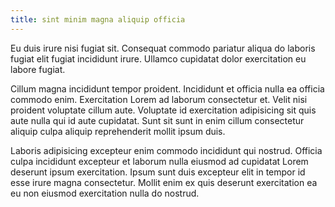 ```yaml
---
title: sint minim magna aliquip officia
---
```


Eu duis irure nisi fugiat sit. Consequat commodo pariatur aliqua do laboris fugiat elit fugiat incididunt irure. Ullamco cupidatat dolor exercitation eu labore fugiat.

Cillum magna incididunt tempor proident. Incididunt et officia nulla ea officia commodo enim. Exercitation Lorem ad laborum consectetur et. Velit nisi proident voluptate cillum aute. Voluptate id exercitation adipisicing sit quis aute nulla qui id aute cupidatat. Sunt sit sunt in enim cillum consectetur aliquip culpa aliquip reprehenderit mollit ipsum duis.

Laboris adipisicing excepteur enim commodo incididunt qui nostrud. Officia culpa incididunt excepteur et laborum nulla eiusmod ad cupidatat Lorem deserunt ipsum exercitation. Ipsum sunt duis excepteur elit in tempor id esse irure magna consectetur. Mollit enim ex quis deserunt exercitation ea eu non eiusmod exercitation nulla do nostrud.